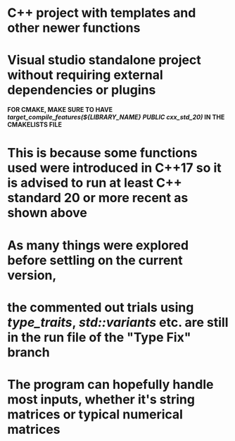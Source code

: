 # C++ project with templates and other newer functions
# Visual studio standalone project without requiring external dependencies or plugins

**FOR CMAKE, MAKE SURE TO HAVE _target_compile_features(${LIBRARY_NAME} PUBLIC cxx_std_20)_ IN THE CMAKELISTS FILE**
# This is because some functions used were introduced in C++17 so it is advised to run at least C++ standard 20 or more recent as  shown above

# As many things were explored before settling on the current version, 
# the commented out trials using _type_traits_, _std::variants_ etc. are still in the run file of the "Type Fix" branch

# The program can hopefully handle most inputs, whether it's string matrices or typical numerical matrices

